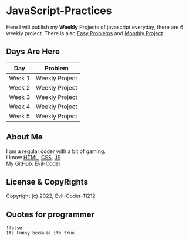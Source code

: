# JavaScript-Practices
Here I will publish my **Weekly** Projects of javascript everyday, there are 6 weekly project. There is also [Easy Problems](https://github.com/Evil-Coder-11212/JS-Easy-Problems) and [Monthly Project](https://github.com/Evil-Coder-11212/JS-Monthly-Project)
 
## Days Are Here
|      Day      |         Problem        |
| ------------- | ---------------------- |
|   Week 1   | Weekly Project   |
|   Week 2   | Weekly Project   |
|   Week 3   | Weekly Project   |
|   Week 4   | Weekly Project |
|   Week 5   | Weekly Project   |

## About Me
I am a regular coder with a bit of gaming.<br/>
I know [HTML](https://en.wikipedia.org/wiki/HTML), [CSS](https://en.wikipedia.org/wiki/CSS), [JS](https://en.wikipedia.org/wiki/JS)<br/>
My GitHub: [Evil-Coder](https://github.com/Evil-Coder-11212)

## License & CopyRights
Copyright (c) 2022, Evil-Coder-11212<br/>

## Quotes for programmer
```
!false
Its Funny because its true.
```
